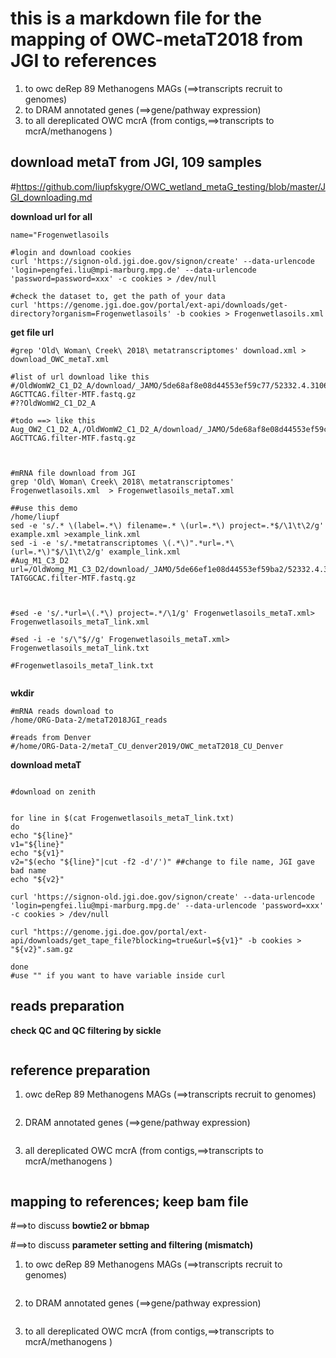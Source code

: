 # this is a markdown file for the mapping of OWC-metaT2018 from JGI to references

1. to owc deRep 89 Methanogens MAGs (==>transcripts recruit to genomes)
2. to DRAM annotated genes (==>gene/pathway expression)
3. to all dereplicated OWC  mcrA (from contigs,==>transcripts to mcrA/methanogens )

## download metaT from JGI, 109 samples

#https://github.com/liupfskygre/OWC_wetland_metaG_testing/blob/master/JGI_downloading.md

**download url for all**
```
name="Frogenwetlasoils

#login and download cookies
curl 'https://signon-old.jgi.doe.gov/signon/create' --data-urlencode 'login=pengfei.liu@mpi-marburg.mpg.de' --data-urlencode 'password=password=xxx' -c cookies > /dev/null

#check the dataset to, get the path of your data
curl 'https://genome.jgi.doe.gov/portal/ext-api/downloads/get-directory?organism=Frogenwetlasoils' -b cookies > Frogenwetlasoils.xml

```
**get file url**
```
#grep 'Old\ Woman\ Creek\ 2018\ metatranscriptomes' download.xml > download_OWC_metaT.xml

#list of url download like this
#/OldWomW2_C1_D2_A/download/_JAMO/5de68af8e08d44553ef59c77/52332.4.310648.CTGAAGCT-AGCTTCAG.filter-MTF.fastq.gz
#??OldWomW2_C1_D2_A

#todo ==> like this
Aug_OW2_C1_D2_A,/OldWomW2_C1_D2_A/download/_JAMO/5de68af8e08d44553ef59c77/52332.4.310648.CTGAAGCT-AGCTTCAG.filter-MTF.fastq.gz



#mRNA file download from JGI
grep 'Old\ Woman\ Creek\ 2018\ metatranscriptomes' Frogenwetlasoils.xml  > Frogenwetlasoils_metaT.xml 

##use this demo
/home/liupf
sed -e 's/.* \(label=.*\) filename=.* \(url=.*\) project=.*$/\1\t\2/g' example.xml >example_link.xml
sed -i -e 's/.*metatranscriptomes \(.*\)".*url=.*\(url=.*\)"$/\1\t\2/g' example_link.xml
#Aug_M1_C3_D2	url=/OldWomg_M1_C3_D2/download/_JAMO/5de66ef1e08d44553ef59ba2/52332.4.310648.GTGCCATA-TATGGCAC.filter-MTF.fastq.gz



#sed -e 's/.*url=\(.*\) project=.*/\1/g' Frogenwetlasoils_metaT.xml> Frogenwetlasoils_metaT_link.xml

#sed -i -e 's/\"$//g' Frogenwetlasoils_metaT.xml> Frogenwetlasoils_metaT_link.txt

#Frogenwetlasoils_metaT_link.txt


```

**wkdir**
```
#mRNA reads download to
/home/ORG-Data-2/metaT2018JGI_reads

#reads from Denver
#/home/ORG-Data-2/metaT_CU_denver2019/OWC_metaT2018_CU_Denver
```

**download metaT**
```

#download on zenith


for line in $(cat Frogenwetlasoils_metaT_link.txt)
do
echo "${line}"
v1="${line}"
echo "${v1}"
v2="$(echo "${line}"|cut -f2 -d'/')" ##change to file name, JGI gave bad name 
echo "${v2}"

curl 'https://signon-old.jgi.doe.gov/signon/create' --data-urlencode 'login=pengfei.liu@mpi-marburg.mpg.de' --data-urlencode 'password=xxx' -c cookies > /dev/null

curl "https://genome.jgi.doe.gov/portal/ext-api/downloads/get_tape_file?blocking=true&url=${v1}" -b cookies > "${v2}".sam.gz

done
#use "" if you want to have variable inside curl
```

## reads preparation

**check QC and QC filtering by sickle**
```

```

## reference preparation

1. owc deRep 89 Methanogens MAGs (==>transcripts recruit to genomes)
```

```



2. DRAM annotated genes (==>gene/pathway expression)

```

```

3. all dereplicated OWC  mcrA (from contigs,==>transcripts to mcrA/methanogens )
```

```


## mapping to references; keep bam file

#==>to discuss
**bowtie2 or bbmap**

#==>to discuss
**parameter setting and filtering (mismatch)**

1. to owc deRep 89 Methanogens MAGs (==>transcripts recruit to genomes)
```

```

2. to DRAM annotated genes (==>gene/pathway expression)
```

```

3. to all dereplicated OWC  mcrA (from contigs,==>transcripts to mcrA/methanogens )
```


```



